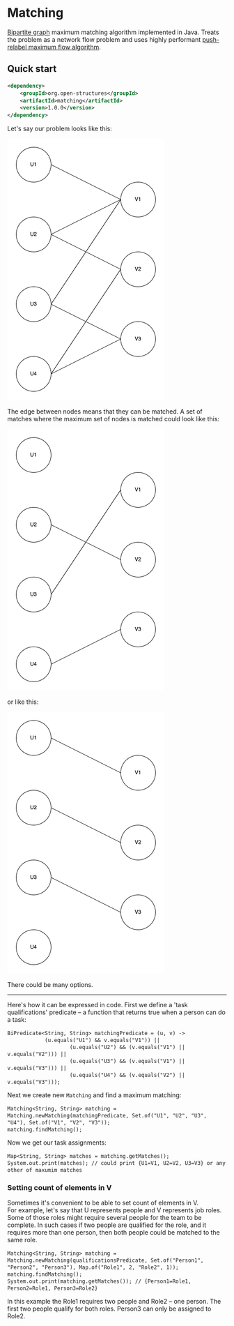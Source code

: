 # Matching
[Bipartite graph](https://en.wikipedia.org/wiki/Bipartite_graph) maximum matching algorithm implemented in Java. Treats the problem as a network flow problem and uses 
highly performant [push-relabel maximum flow algorithm](https://en.wikipedia.org/wiki/Push%E2%80%93relabel_maximum_flow_algorithm).

## Quick start

```xml
<dependency>
    <groupId>org.open-structures</groupId>
    <artifactId>matching</artifactId>
    <version>1.0.0</version>
</dependency>
```

Let's say our problem looks like this:

![Bipartite graph](images/bipartite-graph.png)

The edge between nodes means that they can be matched. A set of matches where the maximum set of nodes is matched could look like this:

![Matching 1](images/matching1.png)

or like this: 

![Matching 2](images/matching2.png)

There could be many options.

---

Here's how it can be expressed in code. First we define a 'task qualifications' predicate – a function that returns true when a person can do a task:

    BiPredicate<String, String> matchingPredicate = (u, v) ->
                (u.equals("U1") && v.equals("V1")) ||
                        (u.equals("U2") && (v.equals("V1") || v.equals("V2"))) ||
                        (u.equals("U3") && (v.equals("V1") || v.equals("V3"))) ||
                        (u.equals("U4") && (v.equals("V2") || v.equals("V3")));


Next we create new `Matching` and find a maximum matching:

    Matching<String, String> matching = Matching.newMatching(matchingPredicate, Set.of("U1", "U2", "U3", "U4"), Set.of("V1", "V2", "V3"));
    matching.findMatching();

Now we get our task assignments: 

    Map<String, String> matches = matching.getMatches();
    System.out.print(matches); // could print {U1=V1, U2=V2, U3=V3} or any other of maxumim matches

### Setting count of elements in V

Sometimes it's convenient to be able to set count of elements in V.  
For example, let's say that U represents people and V represents job roles. 
Some of those roles might require several people for the team to be complete. 
In such cases if two people are qualified for the role, and it requires more than one person, then both people could be matched to the same role.

    Matching<String, String> matching = Matching.newMatching(qualificationsPredicate, Set.of("Person1", "Person2", "Person3"), Map.of("Role1", 2, "Role2", 1));
    matching.findMatching();
    System.out.print(matching.getMatches()); // {Person1=Role1, Person2=Role1, Person3=Role2}

In this example the Role1 requires two people and Role2 – one person. The first two people qualify for both roles. Person3 can only be assigned to Role2.
